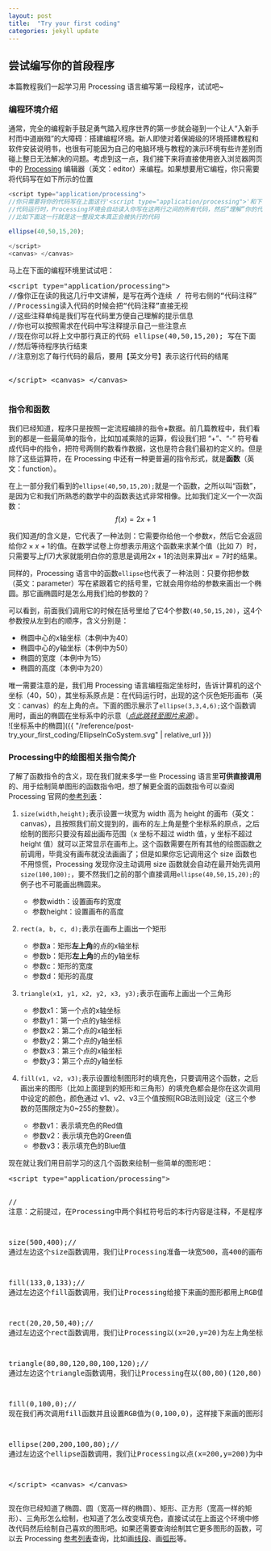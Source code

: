 ```yaml
---
layout: post
title:  "Try your first coding"
categories: jekyll update
---
```

## 尝试编写你的首段程序

本篇教程我们一起学习用 Processing 语言编写第一段程序，试试吧~

### 编程环境介绍

通常，完全的编程新手鼓足勇气踏入程序世界的第一步就会碰到一个让人“入新手村而中道崩殂”的大障碍：搭建编程环境。新人即使对着保姆级的环境搭建教程和软件安装说明书，也很有可能因为自己的电脑环境与教程的演示环境有些许差别而碰上整日无法解决的问题。考虑到这一点，我们接下来将直接使用嵌入浏览器网页中的 [Processing] 编辑器（英文：editor）来编程。如果想要用它编程，你只需要将代码写在如下所示的位置

```javascript
<script type="application/processing">
//你只需要将你的代码写在上面这行'<script type="application/processing">'和下面的'</script>'之间
//代码运行时，Processing环境会自动读入你写在这两行之间的所有代码，然后“理解”你的代码并执行
//比如下面这一行就是这一整段文本真正会被执行的代码

ellipse(40,50,15,20);

</script>
<canvas> </canvas>
```

马上在下面的编程环境里试试吧：

<div class="codepen" data-height="342.6666564941406" data-default-tab="html,result" data-slug-hash="bGmjEwE" data-editable="true" data-user="dreanlin"  data-prefill='{"title":"TryYourFirstCoding","tags":[],"scripts":["https://cdnjs.cloudflare.com/ajax/libs/processing.js/1.6.0/processing.min.js"],"stylesheets":[]}'>
  <pre data-lang="html">&lt;script type="application/processing">
//像你正在读的我这几行中文讲解，是写在两个连续 / 符号右侧的“代码注释”
//Processing读入代码的时候会把“代码注释”直接无视
//这些注释单纯是我们写在代码里方便自己理解的提示信息
//你也可以按照需求在代码中写注释提示自己一些注意点
//现在你可以将上文中那行真正的代码 ellipse(40,50,15,20); 写在下面
//然后等待程序执行结束
//注意别忘了每行代码的最后，要用【英文分号】表示这行代码的结尾

&lt;/script>
&lt;canvas> &lt;/canvas></pre></div>
<script async src="https://cpwebassets.codepen.io/assets/embed/ei.js"></script>


### 指令和函数

我们已经知道，程序只是按照一定流程编排的指令+数据。前几篇教程中，我们看到的都是一些最简单的指令，比如加减乘除的运算，假设我们把 “+”、“-” 符号看成代码中的指令，把符号两侧的数看作数据，这也是符合我们最初的定义的。但是除了这些运算符，在 Processing 中还有一种更普遍的指令形式，就是**函数**（英文：function）。  

在上一部分我们看到的`ellipse(40,50,15,20);`就是一个函数，之所以叫“函数”，是因为它和我们所熟悉的数学中的函数表达式非常相像。比如我们定义一个一次函数：
$$f(x) = 2x + 1$$

我们知道$f$的含义是，它代表了一种法则：它需要你给他一个参数$x$，然后它会返回给你$2 \times x + 1$的值。在数学试卷上你想表示用这个函数来求某个值（比如 7）时，只需要写上$f(7)$大家就能明白你的意思是调用$2x+1$的法则来算出$x=7$时的结果。  

同样的，Processing 语言中的函数`ellipse`也代表了一种法则：只要你把参数（英文：parameter）写在紧跟着它的括号里，它就会用你给的参数来画出一个椭圆。那它画椭圆时是怎么用我们给的参数的？  

可以看到，前面我们调用它的时候在括号里给了它4个参数`(40,50,15,20)`，这4个参数按从左到右的顺序，含义分别是：  

- 椭圆中心的x轴坐标（本例中为40）
- 椭圆中心的y轴坐标（本例中为50）
- 椭圆的宽度（本例中为15）
- 椭圆的高度（本例中为20）

唯一需要注意的是，我们用 Processing 语言编程指定坐标时，告诉计算机的这个坐标（40，50），其坐标系原点是：在代码运行时，出现的这个灰色矩形画布（英文：canvas）的左上角的点。下面的图示展示了`ellipse(3,3,4,6);`这个函数调用时，画出的椭圆在坐标系中的示意（*[点此跳转至图片来源]*）。  
![坐标系中的椭圆]({{ "/reference/post-try_your_first_coding/EllipseInCoSystem.svg" | relative_url }})

### Processing中的绘图相关指令简介

了解了函数指令的含义，现在我们就来多学一些 Processing 语言里**可供直接调用**的、用于绘制简单图形的函数指令吧，想了解更全面的函数指令可以查阅 Processing 官网的[参考列表]：

1. `size(width,height);`表示设置一块宽为 width 高为 height 的画布（英文：canvas），且按照我们前文提到的，画布的左上角是整个坐标系的原点，之后绘制的图形只要没有超出画布范围（x 坐标不超过 width 值，y 坐标不超过 height 值）就可以正常显示在画布上。这个函数需要在所有其他的绘图函数之前调用，毕竟没有画布就没法画画了；但是如果你忘记调用这个 size 函数也不用惊慌，Processing 发现你没主动调用 size 函数就会自动在最开始先调用`size(100,100);`，要不然我们之前的那个直接调用`ellipse(40,50,15,20);`的例子也不可能画出椭圆来。
   - 参数width：设置画布的宽度
   - 参数height：设置画布的高度

2. `rect(a, b, c, d);`表示在画布上画出一个矩形
   - 参数a：矩形**左上角**的点的x轴坐标
   - 参数b：矩形**左上角**的点的y轴坐标
   - 参数c：矩形的宽度
   - 参数d：矩形的高度

3. `triangle(x1, y1, x2, y2, x3, y3);`表示在画布上画出一个三角形
   - 参数x1：第一个点的x轴坐标
   - 参数y1：第一个点的y轴坐标
   - 参数x2：第二个点的x轴坐标
   - 参数y2：第二个点的y轴坐标
   - 参数x3：第三个点的x轴坐标
   - 参数y3：第三个点的y轴坐标  

4. `fill(v1, v2, v3);`表示设置绘制图形时的填充色，只要调用这个函数，之后画出来的图形（比如上面提到的矩形和三角形）的填充色都会是你在这次调用中设定的颜色，颜色通过 v1、v2、v3三个值按照[RGB法则]设定（这三个参数的范围限定为0~255的整数）。
   - 参数v1：表示填充色的Red值
   - 参数v2：表示填充色的Green值
   - 参数v3：表示填充色的Blue值

现在就让我们用目前学习的这几个函数来绘制一些简单的图形吧：

<div class="codepen" data-height="300" data-default-tab="html,result" data-slug-hash="oNaMbLQ" data-editable="true" data-user="dreanlin"  data-prefill='{"title":"BasicShape","tags":[],"scripts":["https://cdnjs.cloudflare.com/ajax/libs/processing.js/1.6.0/processing.min.js"],"stylesheets":[]}'>
  <pre data-lang="html">&lt;script type="application/processing">

// 注意：之前提过，在Processing中两个斜杠符号后的本行内容是注释，不是程序的内容，我们可以随意编辑一些用来提示自己的内容

size(500,400);// 通过左边这个size函数调用，我们让Processing准备一块宽500，高400的画布

fill(133,0,133);// 通过左边这个fill函数调用，我们让Processing给接下来画的图形都用上RGB值为(133,0,133)的颜色，也就是紫色，你可以谷歌一下RGB颜色表来查找自己喜欢的颜色的RGB，然后调用fill函数画出这种填充色的图形

rect(20,20,50,40);// 通过左边这个rect函数调用，我们让Processing以(x=20,y=20)为左上角坐标点，画出一个宽50、高40的矩形；因为上一步我们用fill设置了填充色为紫色，现在这个矩形内部就是紫色的

triangle(80,80,120,80,100,120);// 通过左边这个triangle函数调用，我们让Processing在以(80,80)(120,80)(100,120)三个点为顶点画出一个三角形；因为我们上一次调用的fill函数设置的填充色是(133,0,133)所以现在三角形填充色还是紫色

fill(0,100,0);// 现在我们再次调用fill函数并且设置RGB值为(0,100,0)，这样接下来画的图形就是这个RGB值对应的绿色了

ellipse(200,200,100,80);// 通过左边这个ellipse函数调用，我们让Processing以点(x=200,y=200)为中心，画出了一个宽为100、高为80的椭圆；因为上一步我们调用了fill(0,100,0)，所以现在画出来的图形填充色都是绿色了

&lt;/script>
&lt;canvas> &lt;/canvas></pre></div>
<script async src="https://cpwebassets.codepen.io/assets/embed/ei.js"></script>


现在你已经知道了椭圆、圆（宽高一样的椭圆）、矩形、正方形（宽高一样的矩形）、三角形怎么绘制，也知道了怎么改变填充色，直接试试在上面这个环境中修改代码然后绘制自己喜欢的图形吧。如果还需要查询绘制其它更多图形的函数，可以去 Processing [参考列表]查询，比如画[线段]、画[弧形]等。

[Processing]:https://baike.baidu.com/item/Processing/378062
[点此跳转至图片来源]:https://processing.org/cd3baea53c123bf79e619a7c2b9afb2c/drawing-10.svg
[参考列表]:https://processing.org/reference
[线段]:https://processing.org/reference/line_.html
[弧形]:https://processing.org/reference/arc_.html